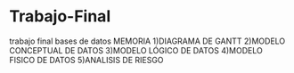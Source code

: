 # Trabajo-Final
trabajo final bases de datos
MEMORIA
1)DIAGRAMA DE GANTT
2)MODELO CONCEPTUAL DE DATOS
3)MODELO LÓGICO DE DATOS
4)MODELO FISICO DE DATOS
5)ANALISIS DE RIESGO
